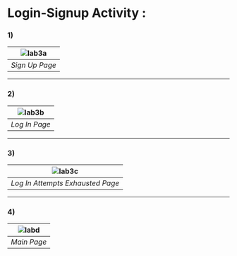 # Login-Signup Activity :

### 1)

| ![lab3a](https://user-images.githubusercontent.com/87578946/220101816-e9bfff7e-3b94-4278-9dfa-b936b3dbbeb1.png) | 
|:--:| 
| *Sign Up Page* |

---

### 2)

|  ![lab3b](https://user-images.githubusercontent.com/87578946/220101853-77bcdc3a-7724-4cd9-bc95-5737387d3079.png) | 
|:--:| 
| *Log In Page* |

---

### 3)

| ![lab3c](https://user-images.githubusercontent.com/87578946/220101892-bd9bb8bb-da75-4aa6-898f-d967cc525c09.png) | 
|:--:| 
| *Log In Attempts Exhausted Page* |

---

### 4)

| ![labd](https://user-images.githubusercontent.com/87578946/220101963-b6f3699f-43dd-45c4-91f8-d08db5f9cf58.png) | 
|:--:| 
| *Main Page* |
